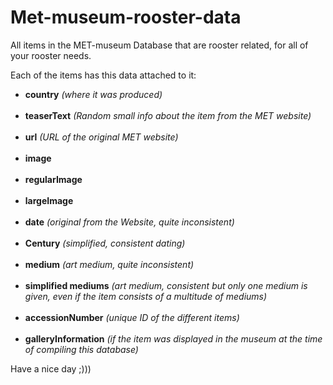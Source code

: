 <H1> Met-museum-rooster-data </H1> 

All items in the MET-museum Database that are rooster related, for all of your rooster needs.<br>

Each of the items has this data attached to it:<br>
<ul>
<li><strong>country</strong> <em>(where it was produced)</em></li><br>
<li><strong>teaserText</strong>	<em>(Random small info about the item from the MET website)</em></li><br>
<li><strong>url</strong>	<em>(URL of the original MET website)</em></li><br>
<li><strong>image</strong></li>	<br>
<li><strong>regularImage</strong></li>	<br>
<li><strong>largeImage</strong></li>	<br>
<li><strong>date</strong>	<em>(original from the Website, quite inconsistent)</em></li><br>
<li><strong>Century</strong>	<em>(simplified, consistent dating)</em></li><br>
<li><strong>medium</strong>	<em>(art medium, quite inconsistent)</em></li><br>
<li><strong>simplified mediums</strong>	<em>(art medium, consistent but only one medium is given, even if the item consists of a multitude of mediums)</em></li><br>
<li><strong>accessionNumber</strong>	<em>(unique ID of the different items)</em></li><br>
<li><strong>galleryInformation</strong> <em>(if the item was displayed in the museum at the time of compiling this database)</em></li>
</ul>

Have a nice day ;)))


